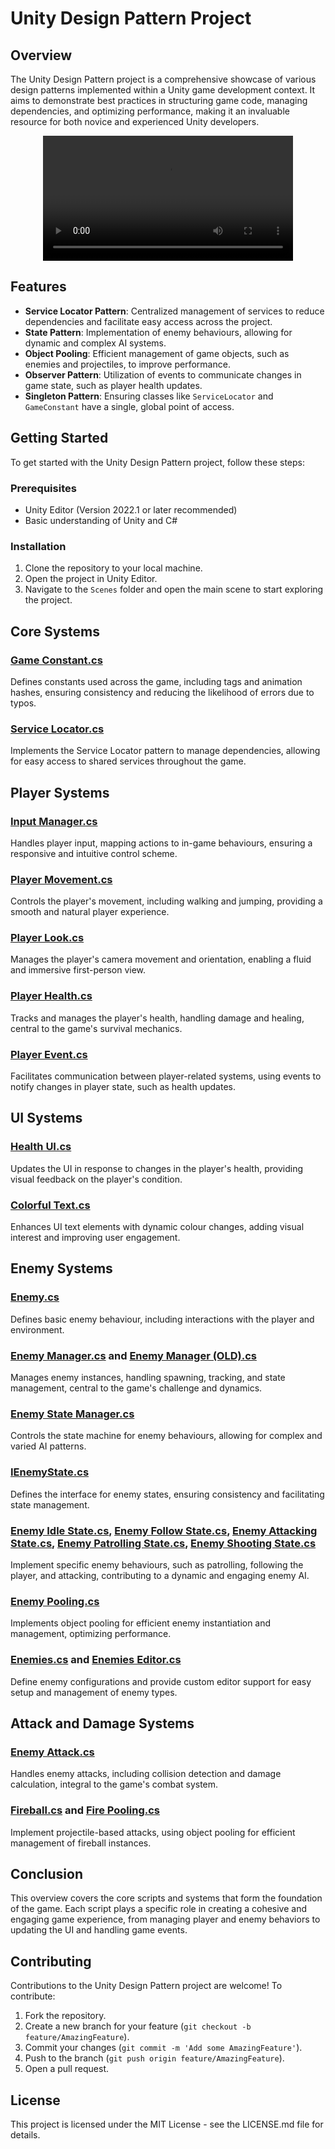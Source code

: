 # Unity Design Pattern Project

## Overview

The Unity Design Pattern project is a comprehensive showcase of various design patterns implemented within a Unity game development context. It aims to demonstrate best practices in structuring game code, managing dependencies, and optimizing performance, making it an invaluable resource for both novice and experienced Unity developers.

<div align="center">
  <video src="https://github.com/ahmedafifiabodu/Unity-Design-Pattern-Project/assets/74466733/3b8470e9-657f-4980-a016-18e468993574" width="400" />
</div>

## Features

- **Service Locator Pattern**: Centralized management of services to reduce dependencies and facilitate easy access across the project.
- **State Pattern**: Implementation of enemy behaviours, allowing for dynamic and complex AI systems.
- **Object Pooling**: Efficient management of game objects, such as enemies and projectiles, to improve performance.
- **Observer Pattern**: Utilization of events to communicate changes in game state, such as player health updates.
- **Singleton Pattern**: Ensuring classes like `ServiceLocator` and `GameConstant` have a single, global point of access.

## Getting Started

To get started with the Unity Design Pattern project, follow these steps:

### Prerequisites

- Unity Editor (Version 2022.1 or later recommended)
- Basic understanding of Unity and C#

### Installation

1. Clone the repository to your local machine.
2. Open the project in Unity Editor.
3. Navigate to the `Scenes` folder and open the main scene to start exploring the project.

## Core Systems

### [Game Constant.cs](#game-constant.cs-context)
Defines constants used across the game, including tags and animation hashes, ensuring consistency and reducing the likelihood of errors due to typos.

### [Service Locator.cs](#service-locator.cs-context)
Implements the Service Locator pattern to manage dependencies, allowing for easy access to shared services throughout the game.

## Player Systems

### [Input Manager.cs](#input-manager.cs-context)
Handles player input, mapping actions to in-game behaviours, ensuring a responsive and intuitive control scheme.

### [Player Movement.cs](#player-movement.cs-context)
Controls the player's movement, including walking and jumping, providing a smooth and natural player experience.

### [Player Look.cs](#player-look.cs-context)
Manages the player's camera movement and orientation, enabling a fluid and immersive first-person view.

### [Player Health.cs](#player-health.cs-context)
Tracks and manages the player's health, handling damage and healing, central to the game's survival mechanics.

### [Player Event.cs](#player-event.cs-context)
Facilitates communication between player-related systems, using events to notify changes in player state, such as health updates.

## UI Systems

### [Health UI.cs](#health-ui.cs-context)
Updates the UI in response to changes in the player's health, providing visual feedback on the player's condition.

### [Colorful Text.cs](#colorful-text.cs-context)
Enhances UI text elements with dynamic colour changes, adding visual interest and improving user engagement.

## Enemy Systems

### [Enemy.cs](#enemy.cs-context)
Defines basic enemy behaviour, including interactions with the player and environment.

### [Enemy Manager.cs](#enemy-manager.cs-context) and [Enemy Manager (OLD).cs](#enemy-manager-(old).cs-context)
Manages enemy instances, handling spawning, tracking, and state management, central to the game's challenge and dynamics.

### [Enemy State Manager.cs](#enemy-state-manager.cs-context)
Controls the state machine for enemy behaviours, allowing for complex and varied AI patterns.

### [IEnemyState.cs](#ienemystate.cs-context)
Defines the interface for enemy states, ensuring consistency and facilitating state management.

### [Enemy Idle State.cs](#enemy-idle-state.cs-context), [Enemy Follow State.cs](#enemy-follow-state.cs-context), [Enemy Attacking State.cs](#enemy-attacking-state.cs-context), [Enemy Patrolling State.cs](#enemy-patrolling-state.cs-context), [Enemy Shooting State.cs](#enemy-shooting-state.cs-context)
Implement specific enemy behaviours, such as patrolling, following the player, and attacking, contributing to a dynamic and engaging enemy AI.

### [Enemy Pooling.cs](#enemy-pooling.cs-context)
Implements object pooling for efficient enemy instantiation and management, optimizing performance.

### [Enemies.cs](#enemies.cs-context) and [Enemies Editor.cs](#enemies-editor.cs-context)
Define enemy configurations and provide custom editor support for easy setup and management of enemy types.

## Attack and Damage Systems

### [Enemy Attack.cs](#enemy-attack.cs-context)
Handles enemy attacks, including collision detection and damage calculation, integral to the game's combat system.

### [Fireball.cs](#fireball.cs-context) and [Fire Pooling.cs](#fire-pooling.cs-context)
Implement projectile-based attacks, using object pooling for efficient management of fireball instances.

## Conclusion

This overview covers the core scripts and systems that form the foundation of the game. Each script plays a specific role in creating a cohesive and engaging game experience, from managing player and enemy behaviors to updating the UI and handling game events.

## Contributing

Contributions to the Unity Design Pattern project are welcome! To contribute:

1. Fork the repository.
2. Create a new branch for your feature (`git checkout -b feature/AmazingFeature`).
3. Commit your changes (`git commit -m 'Add some AmazingFeature'`).
4. Push to the branch (`git push origin feature/AmazingFeature`).
5. Open a pull request.

## License

This project is licensed under the MIT License - see the LICENSE.md file for details.
